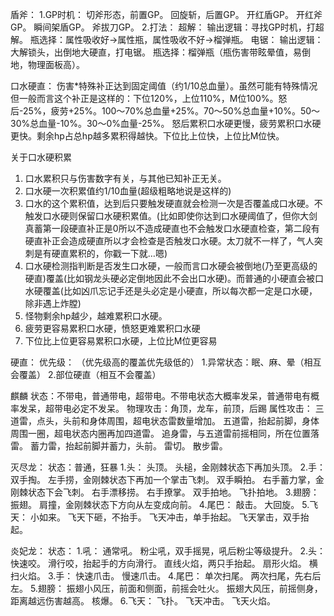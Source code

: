 盾斧：
1.GP时机：
切斧形态，前置GP。
回旋斩，后置GP。
开红盾GP。
开红斧GP。
瞬间架盾GP。
斧拔刀GP。
2.打法：
超解：
输出逻辑：寻找GP时机，打超解。
瓶选择：属性吸收好->属性瓶，属性吸收不好->榴弹瓶。
电锯： 
输出逻辑：大解锁头，出倒地大硬直，打电锯。
瓶选择：榴弹瓶（瓶伤害带眩晕值，易倒地，物理面板高）。

口水硬直：
伤害*特殊补正达到固定阈值（约1/10总血量）。虽然可能有特殊情况但一般而言这个补正是这样的：下位120%，上位110%，M位100%。怒后-25%，疲劳+25%。100～70%总血量+25%。70～50%总血量+10%。50～30%总血量-10%。30～0%血量-25%。
怒后累积口水硬更慢，疲劳累积口水硬更快。剩余hp占总hp越多累积得越快。下位比上位快，上位比M位快。

关于口水硬积累
1. 口水累积只与伤害数字有关，与其他已知补正无关。
2. 口水硬一次积累值约1/10血量(超级粗略地说是这样的)
3. 口水的这个累积值，达到后只要触发硬直就会检测一次是否覆盖成口水硬。不触发口水硬则保留口水硬积累值。(比如即使你达到口水硬阈值了，但你大剑真蓄第一段硬直补正是0所以不造成硬直也不会触发口水硬直检查，第二段有硬直补正会造成硬直所以才会检查是否触发口水硬。太刀就不一样了，气人突刺是有硬直累积的，你戳一下就…嗯)
3. 口水硬检测指判断是否发生口水硬，一般而言口水硬会被倒地(乃至更高级的硬直)覆盖(比如钢龙头硬必定倒地因此不会出口水硬)。而普通的小硬直会被口水硬覆盖(比如凶爪忘记手还是头必定是小硬直，所以每次都一定是口水硬，除非遇上炸膛)
4. 怪物剩余hp越少，越难累积口水硬。
5. 疲劳更容易累积口水硬，愤怒更难累积口水硬
6. 下位比上位更容易累积口水硬，上位比M位更容易

硬直：
优先级： （优先级高的覆盖优先级低的）
1.异常状态：眠、麻、晕（相互会覆盖）
2.部位硬直（相互不会覆盖） 


麒麟
状态：不带电，普通带电，超带电。不带电状态大概率发呆，普通带电有概率发呆，超带电必定不发呆。
物理攻击：角顶，龙车，前顶，后踢
属性攻击：
三道雷，点头，头前和身体周围，超电状态雷数量增加。
五道雷，抬起前脚，身体周围一圈，超电状态内圈再加四道雷。
追身雷，与五道雷前摇相同，所在位置落雷。
蓄力雷，抬起前脚并蓄力，头前。
雷切。
散步雷。

灭尽龙：
状态：普通，狂暴
1.头：
头顶。
头槌，金刚棘状态下再加头顶。
2.手：
双手掏。
左手捞，金刚棘状态下再加一个掌击飞刺。
双手瞬拍。
右手蓄力掌，金刚棘状态下会飞刺。
右手漂移捞。
右手撩掌。
双手拍地。
飞扑拍地。
3.翅膀：
振翅。
肩撞，金刚棘状态下方向从左变成向前。
4.尾巴：
敲击。
大回旋。
5.飞天：
小如来。
飞天下砸，不抬手。
飞天冲击，单手抬起。
飞天掌击，双手抬起。


炎妃龙：
状态：
1.吼：
通常吼。
粉尘吼，双手摇晃，吼后粉尘等级提升。
2.头：
快速咬。
滑行咬，抬起手的方向滑行。
直线火焰，两只手抬起。
扇形火焰。
横扫火焰。
3.手：
快速爪击。
慢速爪击。
4.尾巴：
单次扫尾。
两次扫尾，先右后左。
5.翅膀：
振翅小风压，前面和侧面，前摇会吐火。
振翅大风压，前摇侧身，距离越远伤害越高。
核爆。
6.飞天：
飞扑。
飞天冲击。
飞天火焰。
